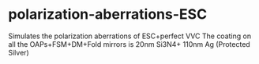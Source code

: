 # polarization-aberrations-ESC
Simulates the polarization aberrations of ESC+perfect VVC
The coating on all the OAPs+FSM+DM+Fold mirrors is 20nm Si3N4+ 110nm Ag (Protected Silver)

